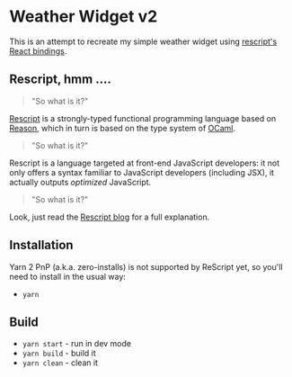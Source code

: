 # Weather Widget v2

This is an attempt to recreate my simple weather widget using
[rescript's React bindings](https://rescript-lang.org/docs/react/latest/introduction).

## Rescript, hmm ....

> "So what is it?"

[Rescript](https://rescript-lang.org)
is a strongly-typed functional programming language based on
[Reason](https://reasonml.github.io/docs/en/what-and-why),
which in turn is based on the type system of
[OCaml](https://ocaml.org/manual/coreexamples.html).

> "So what is it?"

Rescript is a language targeted at front-end JavaScript developers: it not only
offers a syntax familiar to JavaScript developers (including JSX), it actually
outputs _optimized_ JavaScript.

> "So what is it?"

Look, just read the
[Rescript blog](https://rescript-lang.org/blog/bucklescript-is-rebranding)
for a full explanation.

## Installation

Yarn 2 PnP (a.k.a. zero-installs) is not supported by ReScript yet, so you'll need to install in the usual way:

- `yarn`

## Build

- `yarn start` - run in dev mode
- `yarn build` - build it
- `yarn clean` - clean it
